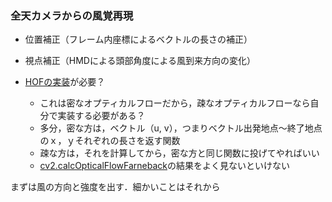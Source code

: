 ### 全天カメラからの風覚再現

- 位置補正（フレーム内座標によるベクトルの長さの補正）
- 視点補正（HMDによる頭部角度による風到来方向の変化）

- [HOFの実装](https://github.com/dhvanikotak/Emotion-Detection-in-Videos)が必要？
	- これは密なオプティカルフローだから，疎なオプティカルフローなら自分で実装する必要がある？
	- 多分，密な方は，ベクトル（u, v），つまりベクトル出発地点～終了地点のｘ，ｙそれぞれの長さを返す関数
	- 疎な方は，それを計算してから，密な方と同じ関数に投げてやればいい
	- [cv2.calcOpticalFlowFarneback](http://labs.eecs.tottori-u.ac.jp/sd/Member/oyamada/OpenCV/html/py_tutorials/py_video/py_lucas_kanade/py_lucas_kanade.html)の結果をよく見ないといけない


まずは風の方向と強度を出す．細かいことはそれから